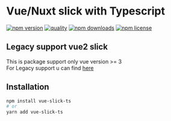 # Vue/Nuxt slick with Typescript

[![npm version](https://img.shields.io/npm/v/vue-slick-ts.svg?style=flat-square)](http://badge.fury.io/js/vue-slick-ts)
[![quality](https://packagequality.com/shield/vue-slick-ts.svg)](https://packagequality.com/#?package=vue-slick-ts)
[![npm downloads](https://img.shields.io/npm/dm/vue-slick-ts.svg?style=flat-square)](http://badge.fury.io/js/vue-slick-ts)
[![npm license](https://img.shields.io/npm/l/vue-slick-ts.svg?style=flat-square)](http://badge.fury.io/js/vue-slick-ts)

## Legacy support vue2 slick

This is package support only vue version >= 3 <br />
For Legacy support u can find [here](https://www.npmjs.com/package/vue-slick)

## Installation

```sh
npm install vue-slick-ts
# or
yarn add vue-slick-ts
```
